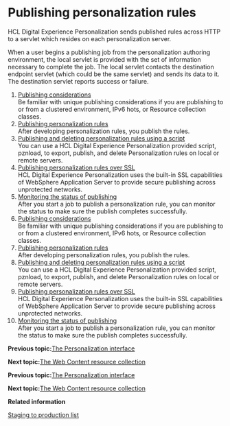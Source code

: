 # Publishing personalization rules

HCL Digital Experience Personalization sends published rules across HTTP to a servlet which resides on each personalization server.

When a user begins a publishing job from the personalization authoring environment, the local servlet is provided with the set of information necessary to complete the job. The local servlet contacts the destination endpoint servlet \(which could be the same servlet\) and sends its data to it. The destination servlet reports success or failure.

1.  [Publishing considerations](../pzn/pzn_publish_considerations.md)  
Be familiar with unique publishing considerations if you are publishing to or from a clustered environment, IPv6 hots, or Resource collection classes.
2.  [Publishing personalization rules](../pzn/pzn_publishing_objects.md)  
After developing personalization rules, you publish the rules.
3.  [Publishing and deleting personalization rules using a script](../pzn/pzn_publish_script.md)  
You can use a HCL Digital Experience Personalization provided script, pznload, to export, publish, and delete Personalization rules on local or remote servers.
4.  [Publishing personalization rules over SSL](../pzn/pzn_publish_secure.md)  
HCL Digital Experience Personalization uses the built-in SSL capabilities of WebSphere Application Server to provide secure publishing across unprotected networks.
5.  [Monitoring the status of publishing](../pzn/pzn_publish_status.md)  
After you start a job to publish a personalization rule, you can monitor the status to make sure the publish completes successfully.
6.  [Publishing considerations](../pzn/pzn_publish_considerations.md)  
Be familiar with unique publishing considerations if you are publishing to or from a clustered environment, IPv6 hots, or Resource collection classes.
7.  [Publishing personalization rules](../pzn/pzn_publishing_objects.md)  
After developing personalization rules, you publish the rules.
8.  [Publishing and deleting personalization rules using a script](../pzn/pzn_publish_script.md)  
You can use a HCL Digital Experience Personalization provided script, pznload, to export, publish, and delete Personalization rules on local or remote servers.
9.  [Publishing personalization rules over SSL](../pzn/pzn_publish_secure.md)  
HCL Digital Experience Personalization uses the built-in SSL capabilities of WebSphere Application Server to provide secure publishing across unprotected networks.
10. [Monitoring the status of publishing](../pzn/pzn_publish_status.md)  
After you start a job to publish a personalization rule, you can monitor the status to make sure the publish completes successfully.


**Previous topic:**[The Personalization interface](../pzn/pzn_portlets.md)

**Next topic:**[The Web Content resource collection](../pzn/pzn_wcm_rescoll.md)


**Previous topic:**[The Personalization interface](../pzn/pzn_portlets.md)

**Next topic:**[The Web Content resource collection](../pzn/pzn_wcm_rescoll.md)

**Related information**  


[Staging to production list](../deploy/dep_stage_check.md)

